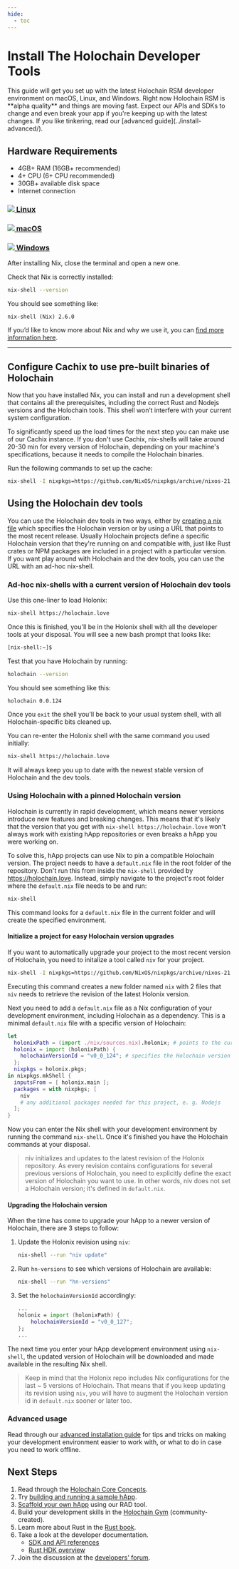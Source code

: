 ```yaml
---
hide:
  - toc
---
```


# Install The Holochain Developer Tools

<div markdown="1" class="coreconcepts-intro">
This guide will get you set up with the latest Holochain RSM developer environment on macOS, Linux, and Windows. Right now Holochain RSM is **alpha quality** and things are moving fast. Expect our APIs and SDKs to change and even break your app if you're keeping up with the latest changes. If you like tinkering, read our [advanced guide](../install-advanced/).
</div>

## Hardware Requirements

* 4GB+ RAM (16GB+ recommended)
* 4+ CPU (6+ CPU recommended)
* 30GB+ available disk space
* Internet connection

<div class="h-tile-container h-tile-container-3 tile-tabs">
    <div class="h-tile">
        <a href="javascript:rudrSwitchContent('tab_linux', 'content_linux');" id="tab_linux" data-contentclass="content_linux" class="tabmenu active" onclick="window.open(this.href,'_self'); return false;">
            <h3><img src="../custom/icon-linux.svg" class="linux"> Linux</h3>
        </a>
    </div>
    <div class="h-tile">
        <a href="javascript:rudrSwitchContent('tab_macos', 'content_macos');" id="tab_macos" data-contentclass="content_macos" class="tabmenu" onclick="window.open(this.href,'_self'); return false;">
            <h3><img src="../custom/icon-apple.svg"> macOS</h3>
        </a>
    </div>
    <div class="h-tile">
        <a href="javascript:rudrSwitchContent('tab_windows', 'content_windows');" id="tab_windows" data-contentclass="content_windows" class="tabmenu" onclick="window.open(this.href,'_self'); return false;">
            <h3><img src="../custom/icon-windows.svg"> Windows</h3>
        </a>
    </div>
</div>

<div markdown="1" class="tabcontent content_linux" data-tabid="tab_linux" style="display:none;">

## Linux

### Install the Nix Package Manager

We use the Nix toolkit to manage the installation of our dev tools, so you can get to work without fighting compiler and package compatibility issues. Install the Nix package manager with this command:

```bash
sh <(curl -L https://nixos.org/nix/install)
```

</div>

<div markdown="1" class="tabcontent content_macos" data-tabid="tab_macos" style="display:none;>

## macOS

### Pre-Installed Software

* [XCode Developer Tools](https://apps.apple.com/us/app/xcode/id497799835?mt=12)

### Install the Nix Package Manager

We use the Nix toolkit to manage the installation of our dev tools, so you can get to work without fighting compiler and package compatibility issues. Install the Nix package manager with this command:

```bash
sh <(curl -L https://nixos.org/nix/install)
```

</div>

<div markdown="1" class="tabcontent content_windows" data-tabid="tab_windows" style="display:none;">

## Windows

Holochain development uses the same tools across Mac, Windows, and Linux. However, the Nix toolkit, which we use to install and manage those tools, only works natively on Mac and Linux. We recommend **installing Linux in a virtual machine** and using the <a href="javascript:rudrSwitchContent('tab_linux', 'content_linux');" onclick="window.open(this.href,'_self'); return false;">Linux instructions</a>. [Ubuntu Linux](https://www.ubuntu.com/) in [VirtualBox](https://virtualbox.org) is a popular and user-friendly choice; here is a [tutorial](https://itsfoss.com/install-linux-in-virtualbox/) to get you up and running.

If you have **Windows 10 with [WSL2](https://docs.microsoft.com/en-us/windows/wsl/install-win10)**, Ubuntu Linux is available via the Microsoft Store. Right now we're **not supporting this method**, because we've seen some compilation issues, but if you wanted to try the following steps we'd be grateful if you shared your results on the [Holochain developers' forum](https://forum.holochain.org).

### Requirements

* Windows 10 with [May 2020 Update](https://support.microsoft.com/en-us/help/4028685/windows-10-get-the-update)

### Install Ubuntu Linux

1. Make sure you're [up to date](https://support.microsoft.com/en-us/help/4028685/windows-10-get-the-update) with Windows 10 version 2004 or newer.
2. [Install Windows Subsystem for Linux 2 (WSL2)](https://docs.microsoft.com/en-us/windows/wsl/install-win10).
3. Open the Microsoft Store app and search for Ubuntu 20.04 LTS.
4. Install Ubuntu.
5. Open the Start menu and click on Ubuntu 20.04 LTS. You should see a Linux terminal.

### Install the Nix Package Manager

One you see a Linux terminal, install the Nix package manager with this command:

```bash
sh <(curl -L https://nixos.org/nix/install)
```

</div>

After installing Nix, close the terminal and open a new one.

Check that Nix is correctly installed:

```bash
nix-shell --version
```

You should see something like:

```
nix-shell (Nix) 2.6.0
```

If you’d like to know more about Nix and why we use it, you can [find more information here](../install-advanced/#more-info-on-nix).

---

## Configure Cachix to use pre-built binaries of Holochain

Now that you have installed Nix, you can install and run a development shell that contains all the prerequisites, including the correct Rust and Nodejs versions and the Holochain tools. This shell won’t interfere with your current system configuration.

To significantly speed up the load times for the next step you can make use of our Cachix instance.
If you don't use Cachix, nix-shells will take around 20-30 min for every version of Holochain, depending on your machine's specifications, because it needs to compile the Holochain binaries.

Run the following commands to set up the cache:

```bash
nix-shell -I nixpkgs=https://github.com/NixOS/nixpkgs/archive/nixos-21.11.tar.gz -p cachix --run "cachix use holochain-ci"
```

## Using the Holochain dev tools

You can use the Holochain dev tools in two ways, either by [creating a nix file](#using-holochain-with-a-pinned-holochain-version) which specifies the Holochain version or by using a URL that points to the most recent release. Usually Holochain projects define a specific Holochain version that they're running on and compatible with, just like Rust crates or NPM packages are included in a project with a particular version. If you  want play around with Holochain and the dev tools, you can use the URL with an ad-hoc nix-shell.

### Ad-hoc nix-shells with a current version of Holochain dev tools

Use this one-liner to load Holonix:

```bash
nix-shell https://holochain.love
```

Once this is finished, you'll be in the Holonix shell with all the developer tools at your disposal.
You will see a new bash prompt that looks like:

```bash
[nix-shell:~]$
```

Test that you have Holochain by running:

```bash
holochain --version
```

You should see something like this:

```
holochain 0.0.124
```

Once you `exit` the shell you'll be back to your usual system shell, with all Holochain-specific bits cleaned up.

You can re-enter the Holonix shell with the same command you used initially:

```bash
nix-shell https://holochain.love
```

It will always keep you up to date with the newest stable version of Holochain and the dev tools.

### Using Holochain with a pinned Holochain version

Holochain is currently in rapid development, which means newer versions introduce new features and breaking changes. This means that it's likely that the version that you get with `nix-shell https://holochain.love` won't always work with existing hApp repositories or even breaks a hApp you were working on.

To solve this, hApp projects can use Nix to pin a compatible Holochain version. The project needs to have a `default.nix` file in the root folder of the repository. Don't run this from inside the `nix-shell` provided by https://holochain.love. Instead, simply navigate to the project's root folder where the `default.nix` file needs to be and run:

```bash
nix-shell
```

This command looks for a `default.nix` file in the current folder and will create the specified environment.

#### Initialize a project for easy Holochain version upgrades

If you want to automatically upgrade your project to the most recent version of Holochain, you need to initalize a tool called `niv` for your project.

```bash
nix-shell -I nixpkgs=https://github.com/NixOS/nixpkgs/archive/nixos-21.11.tar.gz -p niv --run "niv init && niv drop nixpkgs && niv drop niv && niv add -b main holochain/holonix"
```

Executing this command creates a new folder named `nix` with 2 files that `niv` needs to retrieve the revision of the latest Holonix version.

Next you need to add a `default.nix` file as a Nix configuration of your development environment, including Holochain as a dependency.
This is a minimal `default.nix` file with a specific version of Holochain:

```nix
let
  holonixPath = (import ./nix/sources.nix).holonix; # points to the current state of the Holochain repository
  holonix = import (holonixPath) {
    holochainVersionId = "v0_0_124"; # specifies the Holochain version
  };
  nixpkgs = holonix.pkgs;
in nixpkgs.mkShell {
  inputsFrom = [ holonix.main ];
  packages = with nixpkgs; [
    niv
    # any additional packages needed for this project, e. g. Nodejs
  ];
}
```

Now you can enter the Nix shell with your development environment by running the command `nix-shell`. Once it's finished you have the Holochain commands at your disposal.

> niv initializes and updates to the latest revision of the Holonix repository. As every revision contains configurations for several previous versions of Holochain, you need to explicitly define the exact version of Holochain you want to use. In other words, niv does not set a Holochain version; it's defined in `default.nix`.

#### Upgrading the Holochain version

When the time has come to upgrade your hApp to a newer version of Holochain, there are 3 steps to follow:

1. Update the Holonix revision using `niv`:

    ```bash
    nix-shell --run "niv update"
    ```

2. Run `hn-versions` to see which versions of Holochain are available:

    ```bash
    nix-shell --run "hn-versions"
    ```

3. Set the `holochainVersionId` accordingly:

    ```nix
    ...
    holonix = import (holonixPath) {
        holochainVersionId = "v0_0_127";
    };
    ...
    ```

The next time you enter your hApp development environment using `nix-shell`, the updated version of Holochain will be downloaded and made available in the resulting Nix shell.

> Keep in mind that the Holonix repo includes Nix configurations for the last ~ 5 versions of Holochain. That means that if you keep updating its revision using `niv`, you will have to augment the Holochain version id in `default.nix` sooner or later too.

### Advanced usage

Read through our [advanced installation guide](../install-advanced/) for tips and tricks on making your development environment easier to work with, or what to do in case you need to work offline.

## Next Steps

1. Read through the [Holochain Core Concepts](../concepts/).
2. Try [building and running a sample hApp](https://github.com/holochain/happ-build-tutorial).
3. [Scaffold your own hApp](https://github.com/holochain/scaffolding) using our RAD tool.
3. Build your development skills in the [Holochain Gym](https://holochain-gym.github.io/) (community-created).
4. Learn more about Rust in the [Rust book](https://doc.rust-lang.org/book/).
5. Take a look at the developer documentation.
    * [SDK and API references](../references/)
    * [Rust HDK overview](https://github.com/holochain/holochain/blob/develop/crates/hdk/README.md)
6. Join the discussion at the [developers' forum](https://forum.holochain.org).

<script>
function rudrSwitchContent(rudr_tab_id, rudr_tab_content) {
    // first of all we get all tab content blocks (I think the best way to get them by class names)
    var all_content = document.getElementsByClassName("tabcontent");
    var i;
    for (i = 0; i < all_content.length; i++) {
        all_content[i].style.display = 'none'; // hide all tab content
    }
    var active_content = document.getElementsByClassName(rudr_tab_content);
    for (i = 0; i < active_content.length; i ++) {
        active_content[i].style.display = 'block'; // display the content we need
    }

    // now we get all tab menu items by class names (use the next code only if you need to highlight current tab)
    var tabs = document.getElementsByClassName("tabmenu");
    var i;
    for (i = 0; i < tabs.length; i++) {
        tabs[i].className = 'tabmenu';
    }
    document.getElementById(rudr_tab_id).className = 'tabmenu active';
}

// If there's a fragment identifier on the URL, switch to the correct tab on startup.
function switchToTabForFragmentIfNecessary() {
    var fragment = window.location.hash.slice(1);
    if (!fragment) {
        // Nothing to do. Make sure the default tab's content is visible.
        var active_tab = document.querySelectorAll('.tabmenu.active')[0];
        rudrSwitchContent(active_tab.id, active_tab.getAttribute('data-contentclass'))
        return;
    }

    var target = document.getElementById(fragment);
    if (!target)
        // Invalid fragment identifier.
        return;

    var tabContainer = target.closest('.tabcontent');
    if (!tabContainer)
        // This content wasn't in a tab.
        return;

    var tabID = tabContainer.getAttribute('data-tabid');
    var contentID = tabContainer.id;

    // Make the tab active so you can see the linked content.
    rudrSwitchContent(tabID, contentID);
}

// Switch to the correct tab if DOM is ready.
if (document.readyState === 'interactive' || document.readyState === 'complete')
    switchToTabForFragmentIfNecessary();

// Otherwise, wait until document is loaded and try again.
document.addEventListener('DOMContentLoaded', switchToTabForFragmentIfNecessary, false);

</script>
